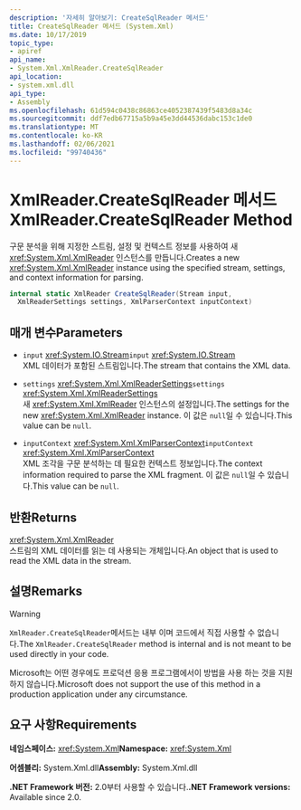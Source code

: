 ```yaml
---
description: '자세히 알아보기: CreateSqlReader 메서드'
title: CreateSqlReader 메서드 (System.Xml)
ms.date: 10/17/2019
topic_type:
- apiref
api_name:
- System.Xml.XmlReader.CreateSqlReader
api_location:
- system.xml.dll
api_type:
- Assembly
ms.openlocfilehash: 61d594c0438c86863ce4052387439f5483d8a34c
ms.sourcegitcommit: ddf7edb67715a5b9a45e3dd44536dabc153c1de0
ms.translationtype: MT
ms.contentlocale: ko-KR
ms.lasthandoff: 02/06/2021
ms.locfileid: "99740436"
---
```

# <a name="xmlreadercreatesqlreader-method"></a><span data-ttu-id="a00b6-103">XmlReader.CreateSqlReader 메서드</span><span class="sxs-lookup"><span data-stu-id="a00b6-103">XmlReader.CreateSqlReader Method</span></span>

<span data-ttu-id="a00b6-104">구문 분석을 위해 지정한 스트림, 설정 및 컨텍스트 정보를 사용하여 새 <xref:System.Xml.XmlReader> 인스턴스를 만듭니다.</span><span class="sxs-lookup"><span data-stu-id="a00b6-104">Creates a new <xref:System.Xml.XmlReader> instance using the specified stream, settings, and context information for parsing.</span></span>

```csharp
internal static XmlReader CreateSqlReader(Stream input,
  XmlReaderSettings settings, XmlParserContext inputContext)
```

## <a name="parameters"></a><span data-ttu-id="a00b6-105">매개 변수</span><span class="sxs-lookup"><span data-stu-id="a00b6-105">Parameters</span></span>

- <span data-ttu-id="a00b6-106">`input` <xref:System.IO.Stream></span><span class="sxs-lookup"><span data-stu-id="a00b6-106">`input` <xref:System.IO.Stream></span></span>  
  <span data-ttu-id="a00b6-107">XML 데이터가 포함된 스트림입니다.</span><span class="sxs-lookup"><span data-stu-id="a00b6-107">The stream that contains the XML data.</span></span>

- <span data-ttu-id="a00b6-108">`settings` <xref:System.Xml.XmlReaderSettings></span><span class="sxs-lookup"><span data-stu-id="a00b6-108">`settings` <xref:System.Xml.XmlReaderSettings></span></span>  
  <span data-ttu-id="a00b6-109">새 <xref:System.Xml.XmlReader> 인스턴스의 설정입니다.</span><span class="sxs-lookup"><span data-stu-id="a00b6-109">The settings for the new <xref:System.Xml.XmlReader> instance.</span></span> <span data-ttu-id="a00b6-110">이 값은 `null`일 수 있습니다.</span><span class="sxs-lookup"><span data-stu-id="a00b6-110">This value can be `null`.</span></span>

- <span data-ttu-id="a00b6-111">`inputContext` <xref:System.Xml.XmlParserContext></span><span class="sxs-lookup"><span data-stu-id="a00b6-111">`inputContext` <xref:System.Xml.XmlParserContext></span></span>  
  <span data-ttu-id="a00b6-112">XML 조각을 구문 분석하는 데 필요한 컨텍스트 정보입니다.</span><span class="sxs-lookup"><span data-stu-id="a00b6-112">The context information required to parse the XML fragment.</span></span> <span data-ttu-id="a00b6-113">이 값은 `null`일 수 있습니다.</span><span class="sxs-lookup"><span data-stu-id="a00b6-113">This value can be `null`.</span></span>

## <a name="returns"></a><span data-ttu-id="a00b6-114">반환</span><span class="sxs-lookup"><span data-stu-id="a00b6-114">Returns</span></span>

<xref:System.Xml.XmlReader>  
<span data-ttu-id="a00b6-115">스트림의 XML 데이터를 읽는 데 사용되는 개체입니다.</span><span class="sxs-lookup"><span data-stu-id="a00b6-115">An object that is used to read the XML data in the stream.</span></span>

## <a name="remarks"></a><span data-ttu-id="a00b6-116">설명</span><span class="sxs-lookup"><span data-stu-id="a00b6-116">Remarks</span></span>

> [!WARNING]
> <span data-ttu-id="a00b6-117">`XmlReader.CreateSqlReader`메서드는 내부 이며 코드에서 직접 사용할 수 없습니다.</span><span class="sxs-lookup"><span data-stu-id="a00b6-117">The `XmlReader.CreateSqlReader` method is internal and is not meant to be used directly in your code.</span></span>
>
> <span data-ttu-id="a00b6-118">Microsoft는 어떤 경우에도 프로덕션 응용 프로그램에서이 방법을 사용 하는 것을 지원 하지 않습니다.</span><span class="sxs-lookup"><span data-stu-id="a00b6-118">Microsoft does not support the use of this method in a production application under any circumstance.</span></span>

## <a name="requirements"></a><span data-ttu-id="a00b6-119">요구 사항</span><span class="sxs-lookup"><span data-stu-id="a00b6-119">Requirements</span></span>

<span data-ttu-id="a00b6-120">**네임스페이스:** <xref:System.Xml></span><span class="sxs-lookup"><span data-stu-id="a00b6-120">**Namespace:** <xref:System.Xml></span></span>

<span data-ttu-id="a00b6-121">**어셈블리:** System.Xml.dll</span><span class="sxs-lookup"><span data-stu-id="a00b6-121">**Assembly:** System.Xml.dll</span></span>

<span data-ttu-id="a00b6-122">**.NET Framework 버전:** 2.0부터 사용할 수 있습니다.</span><span class="sxs-lookup"><span data-stu-id="a00b6-122">**.NET Framework versions:** Available since 2.0.</span></span>
